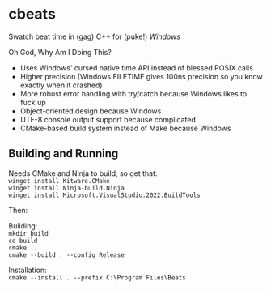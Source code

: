 # cbeats
Swatch beat time in (gag) C++ for (puke!) *Windows*

Oh God, Why Am I Doing This?  
* Uses Windows' cursed native time API instead of blessed POSIX calls
* Higher precision (Windows FILETIME gives 100ns precision so you know exactly when it crashed)
* More robust error handling with try/catch because Windows likes to fuck up
* Object-oriented design because Windows
* UTF-8 console output support because complicated
* CMake-based build system instead of Make because Windows

## Building and Running
Needs CMake and Ninja to build, so get that:  
`winget install Kitware.CMake`  
`winget install Ninja-build.Ninja`  
`winget install Microsoft.VisualStudio.2022.BuildTools`  

Then:  

Building:  
`mkdir build`  
`cd build`  
`cmake ..`  
`cmake --build . --config Release`  

Installation:  
`cmake --install . --prefix C:\Program Files\Beats`
